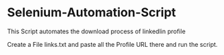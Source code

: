 # Selenium-Automation-Script
This Script automates the download process of linkedlin profile

Create a File links.txt and paste all the Profile URL there and run the script.

